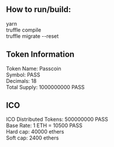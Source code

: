 ## How to run/build:
yarn  
truffle compile  
truffle migrate --reset  

## Token Information
Token Name: Passcoin  
Symbol: PASS  
Decimals: 18  
Total Supply: 1000000000 PASS  

## ICO
ICO Distributed Tokens: 500000000 PASS  
Base Rate: 1 ETH = 10500 PASS  
Hard cap: 40000 ethers  
Soft cap: 2400 ethers  
